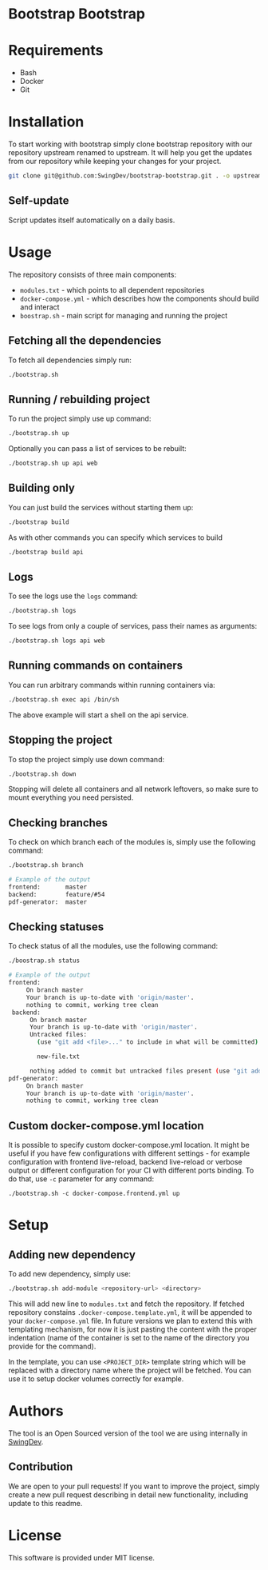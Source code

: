# Bootstrap Bootstrap

# Requirements
- Bash
- Docker
- Git

# Installation
To start working with bootstrap simply clone bootstrap repository with our repository upstream renamed to upstream. It will help you get the updates from our repository while keeping your changes for your project.

```bash
git clone git@github.com:SwingDev/bootstrap-bootstrap.git . -o upstream
```

## Self-update
Script updates itself automatically on a daily basis.

# Usage
The repository consists of three main components:
- `modules.txt` - which points to all dependent repositories
- `docker-compose.yml` - which describes how the components should build and interact
- `boostrap.sh` - main script for managing and running the project

## Fetching all the dependencies
To fetch all dependencies simply run:
```bash
./bootstrap.sh
```

## Running / rebuilding project
To run the project simply use up command:

```bash
./bootstrap.sh up
```

Optionally you can pass a list of services to be rebuilt:

```bash
./bootstrap.sh up api web
```

## Building only

You can just build the services without starting them up:

```bash
./bootstrap build
```

As with other commands you can specify which services to build

```bash
./bootstrap build api
```

## Logs
To see the logs use the `logs` command:

```bash
./bootstrap.sh logs
```

To see logs from only a couple of services, pass their names as arguments:

```bash
./bootstrap.sh logs api web
```

## Running commands on containers

You can run arbitrary commands within running containers via:

```bash
./bootstrap.sh exec api /bin/sh
```

The above example will start a shell on the api service.

## Stopping the project
To stop the project simply use down command:

```bash
./bootstrap.sh down
```

Stopping will delete all containers and all network leftovers, so make sure to mount everything you need persisted.

## Checking branches
To check on which branch each of the modules is, simply use the following command:

```bash
./bootstrap.sh branch
```

```bash
# Example of the output
frontend:       master
backend:        feature/#54
pdf-generator:  master
```

## Checking statuses
To check status of all the modules, use the following command:

```bash
./boostrap.sh status
```

```bash
# Example of the output
frontend:
     On branch master
     Your branch is up-to-date with 'origin/master'.
     nothing to commit, working tree clean
 backend:
      On branch master
      Your branch is up-to-date with 'origin/master'.
      Untracked files:
        (use "git add <file>..." to include in what will be committed)

      	new-file.txt

      nothing added to commit but untracked files present (use "git add" to track)
pdf-generator:
     On branch master
     Your branch is up-to-date with 'origin/master'.
     nothing to commit, working tree clean
```

## Custom docker-compose.yml location
It is possible to specify custom docker-compose.yml location. It might be useful if you have few configurations with different settings - for example configuration with frontend live-reload, backend live-reload or verbose output or different configuration for your CI with different ports binding. To do that, use `-c` parameter for any command:
```
./bootstrap.sh -c docker-compose.frontend.yml up
```

# Setup
## Adding new dependency
To add new dependency, simply use:

```bash
./bootstrap.sh add-module <repository-url> <directory>
```

This will add new line to `modules.txt` and fetch the repository.
If fetched repository constains `.docker-compose.template.yml`, it will be appended to your `docker-compose.yml` file.
In future versions we plan to extend this with templating mechanism, for now it is just pasting the content with the proper indentation (name of the container is set to the name of the directory you provide for the command).

In the template, you can use `<PROJECT_DIR>` template string which will be replaced with a directory name where the project will be fetched. You can use it to setup docker volumes correctly for example.

# Authors
The tool is an Open Sourced version of the tool we are using internally in [SwingDev](https://swingdev.io).

## Contribution
We are open to your pull requests! If you want to improve the project, simply create a new pull request describing in detail new functionality, including update to this readme.

# License
This software is provided under MIT license.